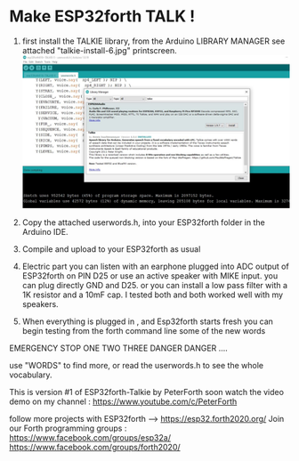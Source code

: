 Make ESP32forth  TALK ! 
======================= 


1)  first install the  TALKIE library, from the Arduino LIBRARY MANAGER
see attached  "talkie-install-6.jpg" printscreen. 
![Alt text](https://github.com/Esp32forth-org/peterforth/blob/main/speaks/TALKIE-INSTALL-6.jpg?raw=true "1")

2) Copy the attached  userwords.h, into your ESP32forth folder in the Arduino IDE.

3) Compile and upload to your ESP32forth as usual

4) Electric part  you can  listen with an earphone plugged into ADC output 
of ESP32forth on PIN D25 
or use  an active speaker with MIKE input.  you can plug directly GND and D25.
or you can install a low pass filter with a 1K resistor and a 10mF cap. I tested
both and both worked well with my speakers.

5) When everything is plugged in , and Esp32forth starts fresh 
you can begin testing  from the forth command line  some of the new words

EMERGENCY   STOP  ONE TWO THREE  DANGER DANGER ....  

use  "WORDS" to find more, or  read  the  userwords.h  to see the whole vocabulary.

This is version #1  of   ESP32forth-Talkie  by PeterForth 
soon watch the video demo on my channel  : https://www.youtube.com/c/PeterForth

 follow more projects with ESP32forth -->  https://esp32.forth2020.org/
 Join our Forth programming groups :
https://www.facebook.com/groups/esp32a/
https://www.facebook.com/groups/forth2020/
